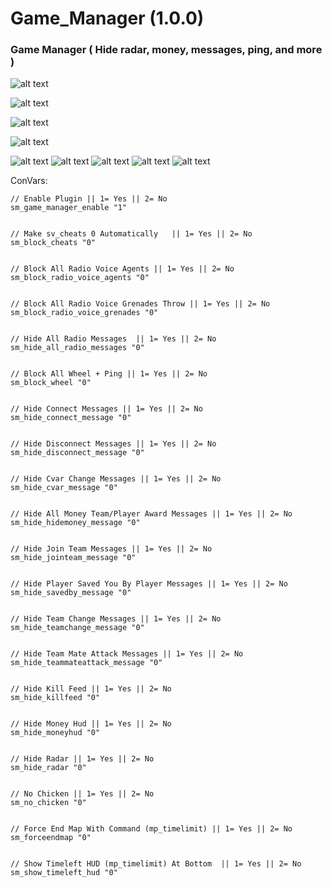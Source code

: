 # Game_Manager (1.0.0)

### Game Manager ( Hide radar, money, messages, ping, and more )

![alt text](https://github.com/oqyh/Game_Manager/blob/main/8.png?raw=true)

![alt text](https://github.com/oqyh/Game_Manager/blob/main/5.png?raw=true)

![alt text](https://github.com/oqyh/Game_Manager/blob/main/7.png?raw=true)

![alt text](https://github.com/oqyh/Game_Manager/blob/main/2.png?raw=true)

![alt text](https://github.com/oqyh/Game_Manager/blob/main/1.png?raw=true)
![alt text](https://github.com/oqyh/Game_Manager/blob/main/3.png?raw=true)
![alt text](https://github.com/oqyh/Game_Manager/blob/main/4.png?raw=true)
![alt text](https://github.com/oqyh/Game_Manager/blob/main/6.png?raw=true)
![alt text](https://github.com/oqyh/Game_Manager/blob/main/9.png?raw=true)


  ConVars:
  ```
  // Enable Plugin || 1= Yes || 2= No
sm_game_manager_enable "1"


// Make sv_cheats 0 Automatically   || 1= Yes || 2= No
sm_block_cheats "0"


// Block All Radio Voice Agents || 1= Yes || 2= No
sm_block_radio_voice_agents "0"


// Block All Radio Voice Grenades Throw || 1= Yes || 2= No
sm_block_radio_voice_grenades "0"


// Hide All Radio Messages  || 1= Yes || 2= No
sm_hide_all_radio_messages "0"


// Block All Wheel + Ping || 1= Yes || 2= No
sm_block_wheel "0"


// Hide Connect Messages || 1= Yes || 2= No
sm_hide_connect_message "0"


// Hide Disconnect Messages || 1= Yes || 2= No
sm_hide_disconnect_message "0"


// Hide Cvar Change Messages || 1= Yes || 2= No
sm_hide_cvar_message "0"


// Hide All Money Team/Player Award Messages || 1= Yes || 2= No
sm_hide_hidemoney_message "0"


// Hide Join Team Messages || 1= Yes || 2= No
sm_hide_jointeam_message "0"


// Hide Player Saved You By Player Messages || 1= Yes || 2= No
sm_hide_savedby_message "0"


// Hide Team Change Messages || 1= Yes || 2= No
sm_hide_teamchange_message "0"


// Hide Team Mate Attack Messages || 1= Yes || 2= No
sm_hide_teammateattack_message "0"


// Hide Kill Feed || 1= Yes || 2= No
sm_hide_killfeed "0"


// Hide Money Hud || 1= Yes || 2= No
sm_hide_moneyhud "0"


// Hide Radar || 1= Yes || 2= No
sm_hide_radar "0"


// No Chicken || 1= Yes || 2= No 
sm_no_chicken "0"


// Force End Map With Command (mp_timelimit) || 1= Yes || 2= No
sm_forceendmap "0"


// Show Timeleft HUD (mp_timelimit) At Bottom  || 1= Yes || 2= No
sm_show_timeleft_hud "0"
```
